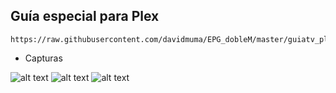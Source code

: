 ## <b>Guía especial para Plex</B>
```
https://raw.githubusercontent.com/davidmuma/EPG_dobleM/master/guiatv_plex.xml.gz
```

- Capturas

![alt text](https://raw.githubusercontent.com/davidmuma/EPG_dobleM/master/Images/Plex1.jpg)
![alt text](https://raw.githubusercontent.com/davidmuma/EPG_dobleM/master/Images/Plex2.jpg)
![alt text](https://raw.githubusercontent.com/davidmuma/EPG_dobleM/master/Images/Plex3.jpg)
